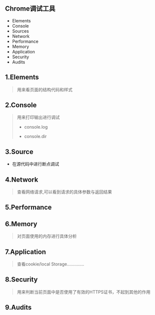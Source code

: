 ## Chrome调试工具

- Elements
- Console
- Sources
- Network
- Performance
- Memory
- Application
- Security
- Audits

## 1.Elements

> 用来看页面的结构代码和样式

## 2.Console

> 用来打印输出进行调试
>
> - console.log
>
> - console.dir

## 3.Source

- 在源代码中进行断点调试

## 4.Network

> 查看网络请求,可以看到请求的具体参数与返回结果

## 5.Performance



## 6.Memory

>  对页面使用的内存进行具体分析

## 7.Application

>  查看cookie/local Storage..............

## 8.Security

> 用来判断当前页面中是否使用了有效的HTTPS证书，不起到其他的作用

## 9.Audits

> 

